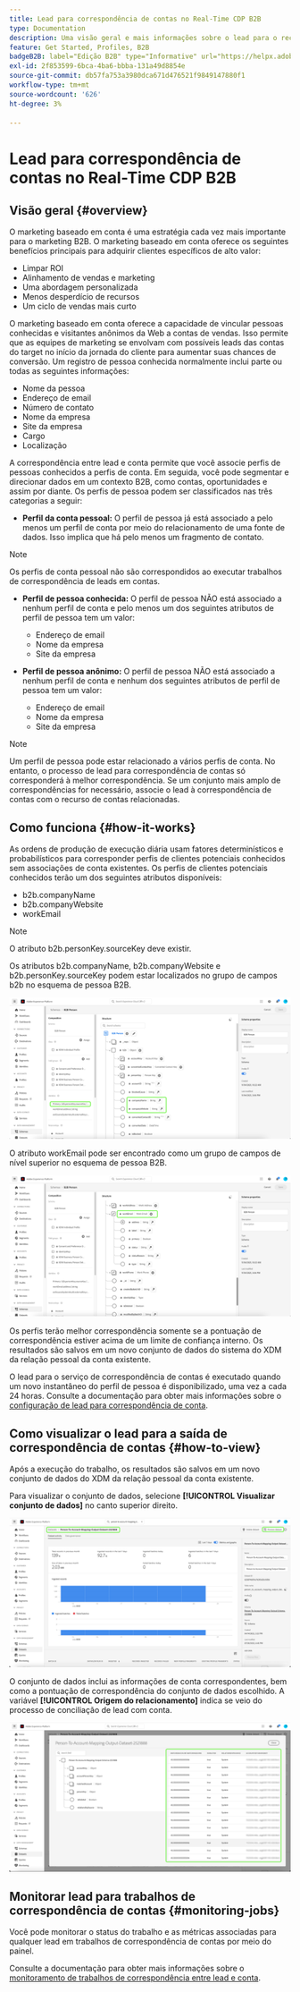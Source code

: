 ```yaml
---
title: Lead para correspondência de contas no Real-Time CDP B2B
type: Documentation
description: Uma visão geral e mais informações sobre o lead para o recurso de correspondência de contas no Experience Platform CDP B2B.
feature: Get Started, Profiles, B2B
badgeB2B: label="Edição B2B" type="Informative" url="https://helpx.adobe.com/legal/product-descriptions/real-time-customer-data-platform-b2b-edition-prime-and-ultimate-packages.html newtab=true"
exl-id: 2f853599-6bca-4ba6-bbba-131a49d8854e
source-git-commit: db57fa753a3980dca671d476521f9849147880f1
workflow-type: tm+mt
source-wordcount: '626'
ht-degree: 3%

---
```


# Lead para correspondência de contas no Real-Time CDP B2B

## Visão geral {#overview}

O marketing baseado em conta é uma estratégia cada vez mais importante para o marketing B2B. O marketing baseado em conta oferece os seguintes benefícios principais para adquirir clientes específicos de alto valor:

- Limpar ROI
- Alinhamento de vendas e marketing
- Uma abordagem personalizada
- Menos desperdício de recursos
- Um ciclo de vendas mais curto

O marketing baseado em conta oferece a capacidade de vincular pessoas conhecidas e visitantes anônimos da Web a contas de vendas. Isso permite que as equipes de marketing se envolvam com possíveis leads das contas do target no início da jornada do cliente para aumentar suas chances de conversão. Um registro de pessoa conhecida normalmente inclui parte ou todas as seguintes informações:

- Nome da pessoa
- Endereço de email
- Número de contato
- Nome da empresa
- Site da empresa
- Cargo
- Localização

A correspondência entre lead e conta permite que você associe perfis de pessoas conhecidos a perfis de conta. Em seguida, você pode segmentar e direcionar dados em um contexto B2B, como contas, oportunidades e assim por diante. Os perfis de pessoa podem ser classificados nas três categorias a seguir:

- **Perfil da conta pessoal:** O perfil de pessoa já está associado a pelo menos um perfil de conta por meio do relacionamento de uma fonte de dados. Isso implica que há pelo menos um fragmento de contato.

>[!NOTE]
>
> Os perfis de conta pessoal não são correspondidos ao executar trabalhos de correspondência de leads em contas.

- **Perfil de pessoa conhecida:** O perfil de pessoa NÃO está associado a nenhum perfil de conta e pelo menos um dos seguintes atributos de perfil de pessoa tem um valor:

   - Endereço de email
   - Nome da empresa
   - Site da empresa

- **Perfil de pessoa anônimo:** O perfil de pessoa NÃO está associado a nenhum perfil de conta e nenhum dos seguintes atributos de perfil de pessoa tem um valor:

   - Endereço de email
   - Nome da empresa
   - Site da empresa

>[!NOTE]
>
> Um perfil de pessoa pode estar relacionado a vários perfis de conta. No entanto, o processo de lead para correspondência de contas só corresponderá à melhor correspondência. Se um conjunto mais amplo de correspondências for necessário, associe o lead à correspondência de contas com o recurso de contas relacionadas.

## Como funciona {#how-it-works}

As ordens de produção de execução diária usam fatores determinísticos e probabilísticos para corresponder perfis de clientes potenciais conhecidos sem associações de conta existentes. Os perfis de clientes potenciais conhecidos terão um dos seguintes atributos disponíveis:

- b2b.companyName
- b2b.companyWebsite
- workEmail

>[!NOTE]
>
> O atributo b2b.personKey.sourceKey deve existir.

Os atributos b2b.companyName, b2b.companyWebsite e b2b.personKey.sourceKey podem estar localizados no grupo de campos b2b no esquema de pessoa B2B.

![Esquema de pessoa B2B mostrando atributos](/help/rtcdp/accounts/images/b2b-person-schema.png)

O atributo workEmail pode ser encontrado como um grupo de campos de nível superior no esquema de pessoa B2B.

![Esquema de pessoa B2B mostrando workEmail](/help/rtcdp/accounts/images/b2b-person-workemail.png)

Os perfis terão melhor correspondência somente se a pontuação de correspondência estiver acima de um limite de confiança interno. Os resultados são salvos em um novo conjunto de dados do sistema do XDM da relação pessoal da conta existente.

O lead para o serviço de correspondência de contas é executado quando um novo instantâneo do perfil de pessoa é disponibilizado, uma vez a cada 24 horas. Consulte a documentação para obter mais informações sobre o [configuração de lead para correspondência de conta](/help/rtcdp/accounts/account-profile-ui-guide.md).

## Como visualizar o lead para a saída de correspondência de contas {#how-to-view}

Após a execução do trabalho, os resultados são salvos em um novo conjunto de dados do XDM da relação pessoal da conta existente.

Para visualizar o conjunto de dados, selecione **[!UICONTROL Visualizar conjunto de dados]** no canto superior direito.

![Novo conjunto de dados](/help/rtcdp/accounts/images/b2b-dataset-output.png)

O conjunto de dados inclui as informações de conta correspondentes, bem como a pontuação de correspondência do conjunto de dados escolhido. A variável **[!UICONTROL Origem do relacionamento]** indica se veio do processo de conciliação de lead com conta.

![Visualizar pontuações e saída de confiança do conjunto de dados](/help/rtcdp/accounts/images/b2b-dataset-preview.png)

## Monitorar lead para trabalhos de correspondência de contas {#monitoring-jobs}

Você pode monitorar o status do trabalho e as métricas associadas para qualquer lead em trabalhos de correspondência de contas por meio do painel.

Consulte a documentação para obter mais informações sobre o [monitoramento de trabalhos de correspondência entre lead e conta](/help/dataflows/ui/b2b/monitor-profile-enrichment.md).
